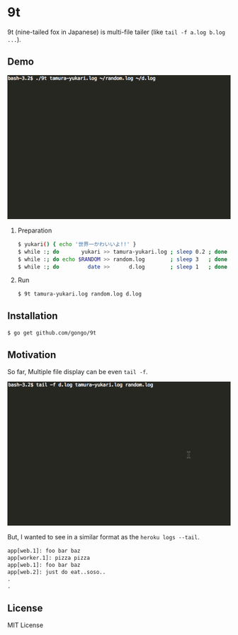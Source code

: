 9t
==============================

9t (nine-tailed fox in Japanese) is multi-file tailer (like `tail -f a.log b.log ...`).

Demo
------------------------------

![Demo](./images/9t.gif)

1. Preparation

    ```sh
    $ yukari() { echo '世界一かわいいよ!!' }
    $ while :; do       yukari >> tamura-yukari.log ; sleep 0.2 ; done
    $ while :; do echo $RANDOM >> random.log        ; sleep 3   ; done
    $ while :; do         date >>      d.log        ; sleep 1   ; done
    ```

1. Run

    ```
    $ 9t tamura-yukari.log random.log d.log
    ```

Installation
------------------------------

```
$ go get github.com/gongo/9t
```

Motivation
------------------------------

So far, Multiple file display can be even `tail -f`.

![Demo](./images/tailf.gif)

But, I wanted to see in a similar format as the `heroku logs --tail`.

```
app[web.1]: foo bar baz
app[worker.1]: pizza pizza
app[web.1]: foo bar baz
app[web.2]: just do eat..soso..
.
.
```

License
------------------------------

MIT License
